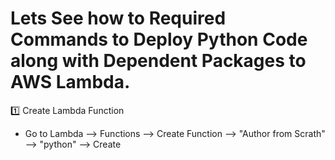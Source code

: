 # Lets See how to Required Commands to Deploy Python Code along with Dependent Packages to AWS Lambda.

1️⃣ Create Lambda Function
  * Go to Lambda --> Functions --> Create Function --> "Author from Scrath" --> "python" --> Create  
